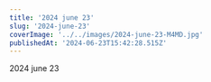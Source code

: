 ```yaml
---
title: '2024 june 23'
slug: '2024-june-23'
coverImage: '../../images/2024-june-23-M4MD.jpg'
publishedAt: '2024-06-23T15:42:28.515Z'
---
```


2024 june 23